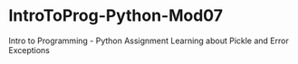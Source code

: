 # IntroToProg-Python-Mod07
Intro to Programming - Python Assignment Learning about Pickle and Error Exceptions
